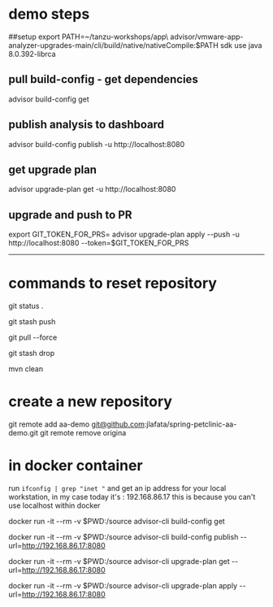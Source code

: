 # demo steps
##setup
export PATH=~/tanzu-workshops/app\ advisor/vmware-app-analyzer-upgrades-main/cli/build/native/nativeCompile:$PATH
sdk use java 8.0.392-librca

## pull build-config - get dependencies 
advisor build-config get

## publish analysis to dashboard
advisor build-config publish -u http://localhost:8080

## get upgrade plan
advisor upgrade-plan get -u http://localhost:8080

## upgrade and push to PR
export GIT_TOKEN_FOR_PRS=<git-personal-access-token>
advisor upgrade-plan apply --push  -u http://localhost:8080  --token=$GIT_TOKEN_FOR_PRS



-------------------------------

# commands to reset repository
git status .

git stash push

git pull --force

git stash drop

mvn clean

# create a new repository
git remote add aa-demo git@github.com:jlafata/spring-petclinic-aa-demo.git
git remote remove origina

# in docker container

run    `ifconfig | grep "inet "`
and get an ip address for your local workstation,  in my case today it's : 192.168.86.17
this is because you can't use localhost within docker

docker run -it --rm -v $PWD:/source  advisor-cli build-config get

docker run -it --rm -v $PWD:/source  advisor-cli build-config publish --url=http://192.168.86.17:8080 

docker run -it --rm -v $PWD:/source advisor-cli upgrade-plan get --url=http://192.168.86.17:8080

docker run -it --rm -v $PWD:/source advisor-cli upgrade-plan apply --url=http://192.168.86.17:8080



